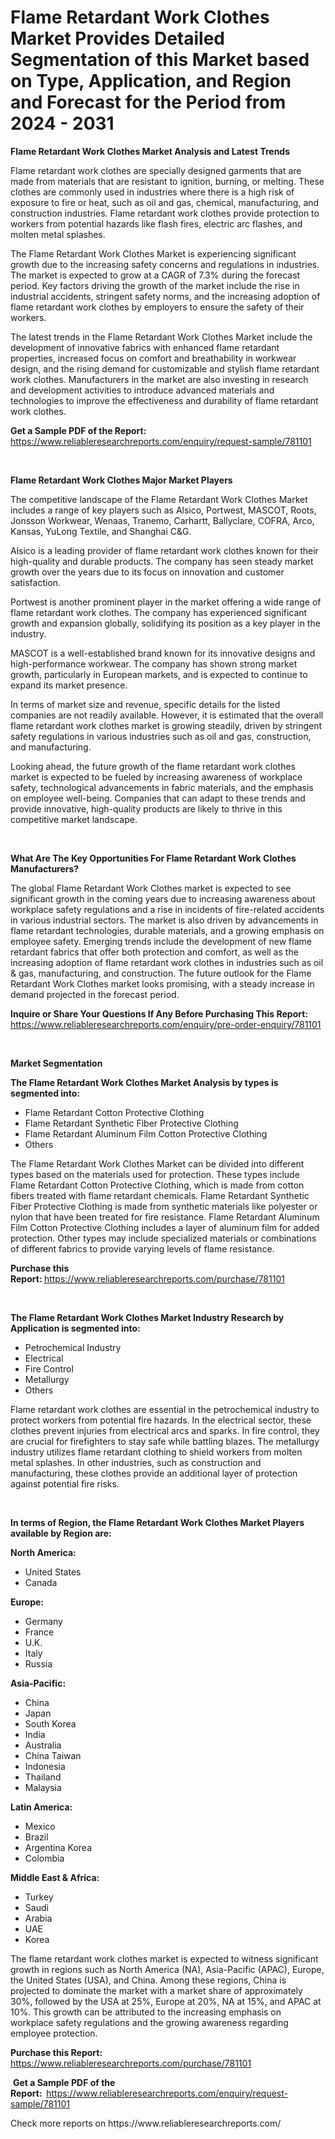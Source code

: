 <p><h1>Flame Retardant Work Clothes Market Provides Detailed Segmentation of this Market based on Type, Application, and Region and Forecast for the Period from 2024 - 2031</h1></p><p><strong>Flame Retardant Work Clothes Market Analysis and Latest Trends</strong></p>
<p><p>Flame retardant work clothes are specially designed garments that are made from materials that are resistant to ignition, burning, or melting. These clothes are commonly used in industries where there is a high risk of exposure to fire or heat, such as oil and gas, chemical, manufacturing, and construction industries. Flame retardant work clothes provide protection to workers from potential hazards like flash fires, electric arc flashes, and molten metal splashes.</p><p>The Flame Retardant Work Clothes Market is experiencing significant growth due to the increasing safety concerns and regulations in industries. The market is expected to grow at a CAGR of 7.3% during the forecast period. Key factors driving the growth of the market include the rise in industrial accidents, stringent safety norms, and the increasing adoption of flame retardant work clothes by employers to ensure the safety of their workers.</p><p>The latest trends in the Flame Retardant Work Clothes Market include the development of innovative fabrics with enhanced flame retardant properties, increased focus on comfort and breathability in workwear design, and the rising demand for customizable and stylish flame retardant work clothes. Manufacturers in the market are also investing in research and development activities to introduce advanced materials and technologies to improve the effectiveness and durability of flame retardant work clothes.</p></p>
<p><strong>Get a Sample PDF of the Report:&nbsp;</strong> <a href="https://www.reliableresearchreports.com/enquiry/request-sample/781101">https://www.reliableresearchreports.com/enquiry/request-sample/781101</a></p>
<p>&nbsp;</p>
<p><strong>Flame Retardant Work Clothes Major Market Players</strong></p>
<p><p>The competitive landscape of the Flame Retardant Work Clothes Market includes a range of key players such as Alsico, Portwest, MASCOT, Roots, Jonsson Workwear, Wenaas, Tranemo, Carhartt, Ballyclare, COFRA, Arco, Kansas, YuLong Textile, and Shanghai C&G.</p><p>Alsico is a leading provider of flame retardant work clothes known for their high-quality and durable products. The company has seen steady market growth over the years due to its focus on innovation and customer satisfaction.</p><p>Portwest is another prominent player in the market offering a wide range of flame retardant work clothes. The company has experienced significant growth and expansion globally, solidifying its position as a key player in the industry.</p><p>MASCOT is a well-established brand known for its innovative designs and high-performance workwear. The company has shown strong market growth, particularly in European markets, and is expected to continue to expand its market presence.</p><p>In terms of market size and revenue, specific details for the listed companies are not readily available. However, it is estimated that the overall flame retardant work clothes market is growing steadily, driven by stringent safety regulations in various industries such as oil and gas, construction, and manufacturing.</p><p>Looking ahead, the future growth of the flame retardant work clothes market is expected to be fueled by increasing awareness of workplace safety, technological advancements in fabric materials, and the emphasis on employee well-being. Companies that can adapt to these trends and provide innovative, high-quality products are likely to thrive in this competitive market landscape.</p></p>
<p>&nbsp;</p>
<p><strong>What Are The Key Opportunities For Flame Retardant Work Clothes Manufacturers?</strong></p>
<p><p>The global Flame Retardant Work Clothes market is expected to see significant growth in the coming years due to increasing awareness about workplace safety regulations and a rise in incidents of fire-related accidents in various industrial sectors. The market is also driven by advancements in flame retardant technologies, durable materials, and a growing emphasis on employee safety. Emerging trends include the development of new flame retardant fabrics that offer both protection and comfort, as well as the increasing adoption of flame retardant work clothes in industries such as oil & gas, manufacturing, and construction. The future outlook for the Flame Retardant Work Clothes market looks promising, with a steady increase in demand projected in the forecast period.</p></p>
<p><strong>Inquire or Share Your Questions If Any Before Purchasing This Report:</strong> <a href="https://www.reliableresearchreports.com/enquiry/pre-order-enquiry/781101">https://www.reliableresearchreports.com/enquiry/pre-order-enquiry/781101</a></p>
<p>&nbsp;</p>
<p><strong>Market Segmentation</strong></p>
<p><strong>The Flame Retardant Work Clothes Market Analysis by types is segmented into:</strong></p>
<p><ul><li>Flame Retardant Cotton Protective Clothing</li><li>Flame Retardant Synthetic Fiber Protective Clothing</li><li>Flame Retardant Aluminum Film Cotton Protective Clothing</li><li>Others</li></ul></p>
<p><p>The Flame Retardant Work Clothes Market can be divided into different types based on the materials used for protection. These types include Flame Retardant Cotton Protective Clothing, which is made from cotton fibers treated with flame retardant chemicals. Flame Retardant Synthetic Fiber Protective Clothing is made from synthetic materials like polyester or nylon that have been treated for fire resistance. Flame Retardant Aluminum Film Cotton Protective Clothing includes a layer of aluminum film for added protection. Other types may include specialized materials or combinations of different fabrics to provide varying levels of flame resistance.</p></p>
<p><strong>Purchase this Report:&nbsp;</strong><a href="https://www.reliableresearchreports.com/purchase/781101">https://www.reliableresearchreports.com/purchase/781101</a></p>
<p>&nbsp;</p>
<p><strong>The Flame Retardant Work Clothes Market Industry Research by Application is segmented into:</strong></p>
<p><ul><li>Petrochemical Industry</li><li>Electrical</li><li>Fire Control</li><li>Metallurgy</li><li>Others</li></ul></p>
<p><p>Flame retardant work clothes are essential in the petrochemical industry to protect workers from potential fire hazards. In the electrical sector, these clothes prevent injuries from electrical arcs and sparks. In fire control, they are crucial for firefighters to stay safe while battling blazes. The metallurgy industry utilizes flame retardant clothing to shield workers from molten metal splashes. In other industries, such as construction and manufacturing, these clothes provide an additional layer of protection against potential fire risks.</p></p>
<p>&nbsp;</p>
<p><strong>In terms of Region, the Flame Retardant Work Clothes Market Players available by Region are:</strong></p>
<p>
    <p> <strong> North America: </strong>
        <ul>
            <li>United States</li>
            <li>Canada</li>
        </ul>
        </p> 
    <p> <strong> Europe: </strong>
        <ul>
            <li>Germany</li>
            <li>France</li>
            <li>U.K.</li>
            <li>Italy</li>
            <li>Russia</li>
        </ul>
        </p> 
    <p> <strong> Asia-Pacific: </strong>
        <ul>
            <li>China</li>
            <li>Japan</li>
            <li>South Korea</li>
            <li>India</li>
            <li>Australia</li>
            <li>China Taiwan</li>
            <li>Indonesia</li>
            <li>Thailand</li>
            <li>Malaysia</li>
        </ul>
        </p> 
    <p> <strong> Latin America: </strong>
        <ul>
            <li>Mexico</li>
            <li>Brazil</li>
            <li>Argentina Korea</li>
            <li>Colombia</li>
        </ul>
        </p> 
    <p> <strong> Middle East & Africa: </strong>
        <ul>
            <li>Turkey</li>
            <li>Saudi</li>
            <li>Arabia</li>
            <li>UAE</li>
            <li>Korea</li>
        </ul>
    </p>
    </p>
<p><p>The flame retardant work clothes market is expected to witness significant growth in regions such as North America (NA), Asia-Pacific (APAC), Europe, the United States (USA), and China. Among these regions, China is projected to dominate the market with a market share of approximately 30%, followed by the USA at 25%, Europe at 20%, NA at 15%, and APAC at 10%. This growth can be attributed to the increasing emphasis on workplace safety regulations and the growing awareness regarding employee protection.</p></p>
<p><strong>Purchase this Report: </strong><a href="https://www.reliableresearchreports.com/purchase/781101">https://www.reliableresearchreports.com/purchase/781101</a></p>
<p>&nbsp;<strong>Get a Sample PDF of the Report:&nbsp;&nbsp;</strong><a href="https://www.reliableresearchreports.com/enquiry/request-sample/781101">https://www.reliableresearchreports.com/enquiry/request-sample/781101</a></p>
<p><strong></strong></p>
<p>Check more reports on https://www.reliableresearchreports.com/</p>